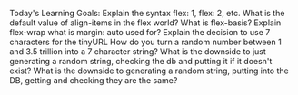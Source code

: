 Today's Learning Goals:
 Explain the syntax flex: 1, flex: 2, etc.
 What is the default value of align-items in the flex world?
 What is flex-basis?
 Explain flex-wrap
 what is margin: auto used for?
 Explain the decision to use 7 characters for the tinyURL
 How do you turn a random number between 1 and 3.5 trillion into a 7 character string?
 What is the downside to just generating a random string, checking the db and putting it if it doesn't exist?
 What is the downside to generating a random string, putting into the DB, getting and checking they are the same?
